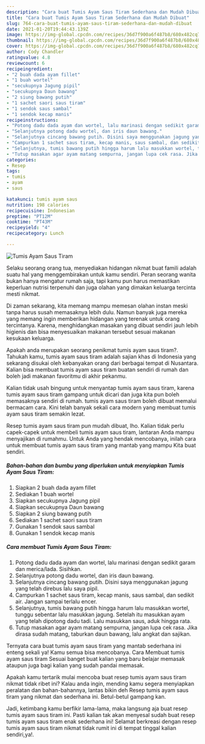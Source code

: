```yaml
---
description: "Cara buat Tumis Ayam Saus Tiram Sederhana dan Mudah Dibuat"
title: "Cara buat Tumis Ayam Saus Tiram Sederhana dan Mudah Dibuat"
slug: 764-cara-buat-tumis-ayam-saus-tiram-sederhana-dan-mudah-dibuat
date: 2021-01-20T19:44:43.139Z
image: https://img-global.cpcdn.com/recipes/36d7f900a6f487b8/680x482cq70/tumis-ayam-saus-tiram-foto-resep-utama.jpg
thumbnail: https://img-global.cpcdn.com/recipes/36d7f900a6f487b8/680x482cq70/tumis-ayam-saus-tiram-foto-resep-utama.jpg
cover: https://img-global.cpcdn.com/recipes/36d7f900a6f487b8/680x482cq70/tumis-ayam-saus-tiram-foto-resep-utama.jpg
author: Cody Chandler
ratingvalue: 4.8
reviewcount: 6
recipeingredient:
- "2 buah dada ayam fillet"
- "1 buah wortel"
- "secukupnya Jagung pipil"
- "secukupnya Daun bawang"
- "2 siung bawang putih"
- "1 sachet saori saus tiram"
- "1 sendok saus sambal"
- "1 sendok kecap manis"
recipeinstructions:
- "Potong dadu dada ayam dan wortel, lalu marinasi dengan sedikit garam dan merica/lada. Sisihkan."
- "Selanjutnya potong dadu wortel, dan iris daun bawang."
- "Selanjutnya cincang bawang putih. Disini saya menggunakan jagung yang telah direbus lalu saya pipil."
- "Campurkan 1 sachet saus tiram, kecap manis, saus sambal, dan sedikit air. Jangan sampai terlalu encer."
- "Selanjutnya, tumis bawang putih hingga harum lalu masukkan wortel, tunggu sebentar lalu masukkan jagung. Setelah itu masukkan ayam yang telah dipotong dadu tadi. Lalu masukkan saus, aduk hingga rata."
- "Tutup masakan agar ayam matang sempurna, jangan lupa cek rasa. Jika dirasa sudah matang, taburkan daun bawang, lalu angkat dan sajikan."
categories:
- Resep
tags:
- tumis
- ayam
- saus

katakunci: tumis ayam saus 
nutrition: 198 calories
recipecuisine: Indonesian
preptime: "PT12M"
cooktime: "PT43M"
recipeyield: "4"
recipecategory: Lunch

---
```



![Tumis Ayam Saus Tiram](https://img-global.cpcdn.com/recipes/36d7f900a6f487b8/680x482cq70/tumis-ayam-saus-tiram-foto-resep-utama.jpg)

Selaku seorang orang tua, menyediakan hidangan nikmat buat famili adalah suatu hal yang menggembirakan untuk kamu sendiri. Peran seorang  wanita bukan hanya mengatur rumah saja, tapi kamu pun harus memastikan keperluan nutrisi terpenuhi dan juga olahan yang dimakan keluarga tercinta mesti nikmat.

Di zaman  sekarang, kita memang mampu memesan olahan instan meski tanpa harus susah memasaknya lebih dulu. Namun banyak juga mereka yang memang ingin memberikan hidangan yang terenak untuk orang tercintanya. Karena, menghidangkan masakan yang dibuat sendiri jauh lebih higienis dan bisa menyesuaikan makanan tersebut sesuai makanan kesukaan keluarga. 



Apakah anda merupakan seorang penikmat tumis ayam saus tiram?. Tahukah kamu, tumis ayam saus tiram adalah sajian khas di Indonesia yang sekarang disukai oleh kebanyakan orang dari berbagai tempat di Nusantara. Kalian bisa membuat tumis ayam saus tiram buatan sendiri di rumah dan boleh jadi makanan favoritmu di akhir pekanmu.

Kalian tidak usah bingung untuk menyantap tumis ayam saus tiram, karena tumis ayam saus tiram gampang untuk dicari dan juga kita pun boleh memasaknya sendiri di rumah. tumis ayam saus tiram boleh dibuat memalui bermacam cara. Kini telah banyak sekali cara modern yang membuat tumis ayam saus tiram semakin lezat.

Resep tumis ayam saus tiram pun mudah dibuat, lho. Kalian tidak perlu capek-capek untuk membeli tumis ayam saus tiram, lantaran Anda mampu menyajikan di rumahmu. Untuk Anda yang hendak mencobanya, inilah cara untuk membuat tumis ayam saus tiram yang mantab yang mampu Kita buat sendiri.

<!--inarticleads1-->

##### Bahan-bahan dan bumbu yang diperlukan untuk menyiapkan Tumis Ayam Saus Tiram:

1. Siapkan 2 buah dada ayam fillet
1. Sediakan 1 buah wortel
1. Siapkan secukupnya Jagung pipil
1. Siapkan secukupnya Daun bawang
1. Siapkan 2 siung bawang putih
1. Sediakan 1 sachet saori saus tiram
1. Gunakan 1 sendok saus sambal
1. Gunakan 1 sendok kecap manis




<!--inarticleads2-->

##### Cara membuat Tumis Ayam Saus Tiram:

1. Potong dadu dada ayam dan wortel, lalu marinasi dengan sedikit garam dan merica/lada. Sisihkan.
1. Selanjutnya potong dadu wortel, dan iris daun bawang.
1. Selanjutnya cincang bawang putih. Disini saya menggunakan jagung yang telah direbus lalu saya pipil.
1. Campurkan 1 sachet saus tiram, kecap manis, saus sambal, dan sedikit air. Jangan sampai terlalu encer.
1. Selanjutnya, tumis bawang putih hingga harum lalu masukkan wortel, tunggu sebentar lalu masukkan jagung. Setelah itu masukkan ayam yang telah dipotong dadu tadi. Lalu masukkan saus, aduk hingga rata.
1. Tutup masakan agar ayam matang sempurna, jangan lupa cek rasa. Jika dirasa sudah matang, taburkan daun bawang, lalu angkat dan sajikan.




Ternyata cara buat tumis ayam saus tiram yang mantab sederhana ini enteng sekali ya! Kamu semua bisa mencobanya. Cara Membuat tumis ayam saus tiram Sesuai banget buat kalian yang baru belajar memasak ataupun juga bagi kalian yang sudah pandai memasak.

Apakah kamu tertarik mulai mencoba buat resep tumis ayam saus tiram nikmat tidak ribet ini? Kalau anda ingin, mending kamu segera menyiapkan peralatan dan bahan-bahannya, lantas bikin deh Resep tumis ayam saus tiram yang nikmat dan sederhana ini. Betul-betul gampang kan. 

Jadi, ketimbang kamu berfikir lama-lama, maka langsung aja buat resep tumis ayam saus tiram ini. Pasti kalian tak akan menyesal sudah buat resep tumis ayam saus tiram enak sederhana ini! Selamat berkreasi dengan resep tumis ayam saus tiram nikmat tidak rumit ini di tempat tinggal kalian sendiri,ya!.

